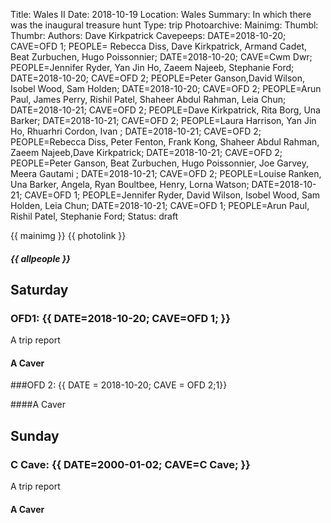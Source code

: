 Title: Wales II
Date: 2018-10-19
Location: Wales
Summary: In which there was the inaugural treasure hunt
Type: trip
Photoarchive:
Mainimg: 
Thumbl: 
Thumbr: 
Authors: Dave Kirkpatrick
Cavepeeps: DATE=2018-10-20; CAVE=OFD 1; PEOPLE= Rebecca Diss, Dave Kirkpatrick, Armand Cadet, Beat Zurbuchen, Hugo Poissonnier; 
           DATE=2018-10-20; CAVE=Cwm Dwr; PEOPLE=Jennifer Ryder, Yan Jin Ho, Zaeem Najeeb, Stephanie Ford;
           DATE=2018-10-20; CAVE=OFD 2; PEOPLE=Peter Ganson,David Wilson, Isobel Wood, Sam Holden;
           DATE=2018-10-20; CAVE=OFD 2; PEOPLE=Arun Paul, James Perry, Rishil Patel, Shaheer Abdul Rahman, Leia Chun;
           DATE=2018-10-21; CAVE=OFD 2; PEOPLE=Dave Kirkpatrick, Rita Borg, Una Barker;
           DATE=2018-10-21; CAVE=OFD 2; PEOPLE=Laura Harrison, Yan Jin Ho, Rhuarhri Cordon, Ivan ;
           DATE=2018-10-21; CAVE=OFD 2; PEOPLE=Rebecca Diss, Peter Fenton, Frank Kong, Shaheer Abdul Rahman, Zaeem Najeeb,Dave Kirkpatrick;
           DATE=2018-10-21; CAVE=OFD 2; PEOPLE=Peter Ganson, Beat Zurbuchen, Hugo Poissonnier, Joe Garvey, Meera Gautami ;
           DATE=2018-10-21; CAVE=OFD 2; PEOPLE=Louise Ranken, Una Barker, Angela, Ryan Boultbee, Henry, Lorna Watson;
           DATE=2018-10-21; CAVE=OFD 1; PEOPLE=Jennifer Ryder, David Wilson, Isobel Wood, Sam Holden, Leia Chun;
           DATE=2018-10-21; CAVE=OFD 1; PEOPLE=Arun Paul, Rishil Patel, Stephanie Ford;
Status: draft

{{ mainimg }}
{{ photolink }}
##### {{ allpeople }}

## Saturday

### OFD1: {{ DATE=2018-10-20; CAVE=OFD 1; }}

A trip report

#### A Caver

###OFD 2: {{ DATE = 2018-10-20; CAVE = OFD 2;1}}

####A Caver

## Sunday

### C Cave: {{ DATE=2000-01-02; CAVE=C Cave; }}

A trip report

#### A Caver

